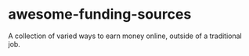 # awesome-funding-sources
A collection of varied ways to earn money online, outside of a traditional job.
